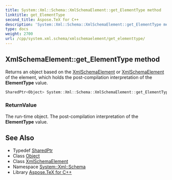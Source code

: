 ```yaml
---
title: System::Xml::Schema::XmlSchemaElement::get_ElementType method
linktitle: get_ElementType
second_title: Aspose.TeX for C++
description: 'System::Xml::Schema::XmlSchemaElement::get_ElementType method. Returns an object based on the XmlSchemaElement or XmlSchemaElement of the element, which holds the post-compilation interpretation of the ElementType value in C++.'
type: docs
weight: 2700
url: /cpp/system.xml.schema/xmlschemaelement/get_elementtype/
---
```

## XmlSchemaElement::get_ElementType method


Returns an object based on the [XmlSchemaElement](../) or [XmlSchemaElement](../) of the element, which holds the post-compilation interpretation of the **ElementType** value.

```cpp
SharedPtr<Object> System::Xml::Schema::XmlSchemaElement::get_ElementType()
```


### ReturnValue

The run-time object. The post-compilation interpretation of the **ElementType** value.

## See Also

* Typedef [SharedPtr](../../../system/sharedptr/)
* Class [Object](../../../system/object/)
* Class [XmlSchemaElement](../)
* Namespace [System::Xml::Schema](../../)
* Library [Aspose.TeX for C++](../../../)
